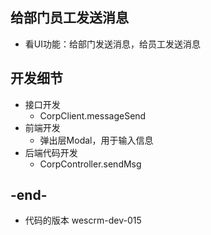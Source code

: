 
## 给部门员工发送消息
-  看UI功能：给部门发送消息，给员工发送消息

## 开发细节
- 接口开发
    - CorpClient.messageSend
- 前端开发
    - 弹出层Modal，用于输入信息
- 后端代码开发
    - CorpController.sendMsg

## -end-
- 代码的版本 wescrm-dev-015

